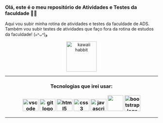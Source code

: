 
### Olá, este é o meu repositório de Atividades e Testes da faculdade 👩‍💻

Aqui vou subir minha rotina de atividades e testes da faculdade de ADS.
Também vou subir testes de atividades que faço fora da rotina de estudos da faculdade! (๑˃ᴗ˂)ﻭ


<section align="center"> 
  <img src="https://i.pinimg.com/originals/b6/e9/7d/b6e97d9c28651e1c05f91637334563a5.gif" height="100" width="100" alt="kawaii habbit">
</section>

---
###
<div align="center">
<h3> Tecnologias que irei usar: <br> <br>
  <img src="https://cdn.jsdelivr.net/gh/devicons/devicon/icons/vscode/vscode-original.svg" height="40" width="52" alt="vscode logo"  />
  <img src="https://cdn.jsdelivr.net/gh/devicons/devicon/icons/git/git-original.svg" height="40" width="52" alt="git logo"  />
  <img src="https://cdn.jsdelivr.net/gh/devicons/devicon/icons/html5/html5-original.svg" height="40" width="52" alt="html5 logo"  />
  <img src="https://cdn.jsdelivr.net/gh/devicons/devicon/icons/css3/css3-original.svg" height="40" width="52" alt="css3 logo"  />
  <img src="https://cdn.jsdelivr.net/gh/devicons/devicon/icons/javascript/javascript-original.svg" height="40" width="52" alt="javascript logo"  />
  <img src="https://cdn.jsdelivr.net/gh/devicons/devicon/icons/react/react-original.svg" heigth="40" width="52" al="React logo" />
  <img src="https://cdn.jsdelivr.net/gh/devicons/devicon/icons/bootstrap/bootstrap-original.svg" heigth="40" width="52" alt="bootstrap logo" />
          
</h3>

---
 
